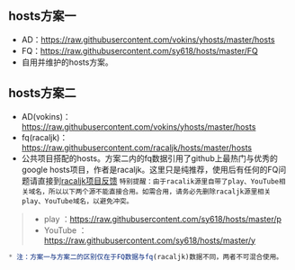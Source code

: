 
## hosts方案一
* AD：https://raw.githubusercontent.com/vokins/yhosts/master/hosts
* FQ：https://raw.githubusercontent.com/sy618/hosts/master/FQ
* 自用并维护的hosts方案。

## hosts方案二
* AD(vokins)：https://raw.githubusercontent.com/vokins/yhosts/master/hosts
* fq(racaljk)：https://raw.githubusercontent.com/racaljk/hosts/master/hosts
* 公共项目搭配的hosts。方案二内的fq数据引用了github上最热门与优秀的google hosts项目，作者是racaljk。这里只是纯推荐，使用后有任何的FQ问题请直接到[racaljk项目反馈](https://github.com/racaljk/hosts)
`特别提醒：由于racalik源里自带了play、YouTube相关域名，所以以下两个源不能直接合用。如需合用，请务必先删除racaljk源里相关play、YouTube域名，以避免冲突。`
> - play ：https://raw.githubusercontent.com/sy618/hosts/master/p
> - YouTube  ：https://raw.githubusercontent.com/sy618/hosts/master/y

```javascript
* 注：方案一与方案二的区别仅在于FQ数据与fq(racaljk)数据不同，两者不可混合使用。
```
